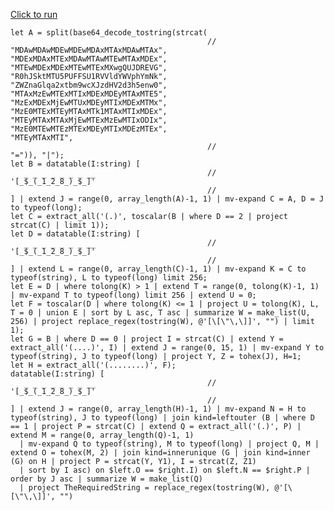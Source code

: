 [Click to run](https://dataexplorer.azure.com/clusters/help/databases/Samples?query=H4sIAAAAAAAAA9VU7W7aMBT936ewUCUSKW0JG9W%2BmEYhQOhogQYoX0KGuJASEmrMCKh%2F%2B0J7jj7UrhND0xK28bNUsRv7%2BN57Ts61TRjKoDSaz2yLSQM8J%2Bcf%2ByYZuibpM3fOqOWMJJiGmElH6IDf2dlRrJzLLINHE0%2FGKxvw8DWYYwrHaF6wrm3W4dGWAU4LMIZ%2F3n8P9mC%2BXY6q9VKupjUKHFNLjEs3E1Y26qlKPZ%2B%2Fqau1RsM2W83GbNyaXk04pt1sO7hgP%2BCkxwbTz8vhbWltFhtJ88M4RZxlIsgFedcih6F7Iu%2FKXze0lI9Zi1ruOa4u9gXWKHsCkwhibM5O1GDWw7zEXkbE0kRu3bvO6eE4fG8daLTN5b%2B%2FjqPD66FfKR2TZQXFHmPy1yMb7HABdjAxg7%2BBTST9S2ACGXUOjRzvPD89%2Fz7mg8QHlQ9JPnzig7zd7T0%2FxQ8N3kOPiHiMOCYqQcEUOyMiJRSEKcWrvk2cERtLGflEVZAqA3b664R4MwzwLMAzCsrBVELMRWw1I%2B6dZLtAMlCAIyA2xUPWx7YtxaVTOa4Adj7ENqbSBcRbjgklPEgaJeF1Rt17MmRItEqWp7StqcUgu4iae2%2B6%2FtyrazZK10uAZ0OCCn4KxHmjslAmmToPlNHgZG6rKXM5SLqU0XekvlRjhKvZYiLqMPane4lWh2iJIHse%2Ft1%2B2qgyvqX9OjafuO7jxSawU%2FzSEoBYOJbrAJtHNHcpQ4MVUMfzIQfAxJcX0ymm1pqgJhyZ4gnp29acSXWFVyeHklAys%2FGQ9CkZEU%2Fa3sRNSPgj3ul2urGu0u31wJWxWNhrAaUCRH9j0kQouM4v%2FJBRhSatXdvDjztfl%2Fd0m5rakb8VZYGdRgtV01JQ25d0DExLAC6m1YBGMbKgTVF5IPuu%2Bmn%2FPVWM8vEVwIv%2FK%2Ba9azloYjlm2iZ3zF0wQtHbeyps4kq0BarRN18lBCnvZVEVLECiMI9qFIfyXwxR5dvbfNdbb5ShS15ztRyHUOi6hwVBUmF3CxZlBC1ZjGYOzmupUEyoH9pgRsFg08M6b14%2FzDHX9vSaa3lMrdGYneqh9avQegXOu9SECiBA6R%2FdXw3ybQo0xqRGHhYWJeaNLxcX%2FJDr4A8Ot1yP1AkAAA%3D%3D)

```kql
let A = split(base64_decode_tostring(strcat(
                                            //
"MDAwMDAwMDEwMDEwMDAxMTAxMDAwMTAx",
"MDExMDAxMTExMDAwMTAwMTEwMTAxMDEx",
"MTEwMDExMDExMTEwMTExMXwgQUJDREVG",
"R0hJSktMTU5PUFFSU1RVVldYWVphYmNk",
"ZWZnaGlqa2xtbm9wcXJzdHV2d3h5enw0",
"MTAxMzEwMTExMTIxMDExMDEyMTAxMTE5",
"MzExMDExMjEwMTUxMDEyMTIxMDExMTMx",
"MzE0MTExMTEyMTAxMTk1MTAxMTIxMDEx",
"MTEyMTAxMTAxMjEwMTExMzEwMTIxODIx",
"MzE0MTEwMTEzMTExMDEyMTIxMDEzMTEx",
"MTEyMTAxMTI",
                                            //
"=")), "|");
let B = datatable(I:string) [
                                            //
'[̲̅$̲̅(̲̅1̲̅2̲̅8̲̅)̲̅$̲̅]̅'
                                            //
] | extend J = range(0, array_length(A)-1, 1) | mv-expand C = A, D = J to typeof(long);
let C = extract_all('(.)', toscalar(B | where D == 2 | project strcat(C) | limit 1));
let D = datatable(I:string) [
                                            //
'[̲̅$̲̅(̲̅1̲̅2̲̅8̲̅)̲̅$̲̅]̅'
                                            //
] | extend L = range(0, array_length(C)-1, 1) | mv-expand K = C to typeof(string), L to typeof(long) limit 256;
let E = D | where tolong(K) > 1 | extend T = range(0, tolong(K)-1, 1) | mv-expand T to typeof(long) limit 256 | extend U = 0;
let F = toscalar(D | where tolong(K) <= 1 | project U = tolong(K), L, T = 0 | union E | sort by L asc, T asc | summarize W = make_list(U, 256) | project replace_regex(tostring(W), @'[\[\"\,\]]', "") | limit 1);
let G = B | where D == 0 | project I = strcat(C) | extend Y = extract_all('(....)', I) | extend J = range(0, 15, 1) | mv-expand Y to typeof(string), J to typeof(long) | project Y, Z = tohex(J), H=1;
let H = extract_all('(........)', F);
datatable(I:string) [
                                            //
'[̲̅$̲̅(̲̅1̲̅2̲̅8̲̅)̲̅$̲̅]̅'
                                            //
] | extend J = range(0, array_length(H)-1, 1) | mv-expand N = H to typeof(string), J to typeof(long) | join kind=leftouter (B | where D == 1 | project P = strcat(C) | extend Q = extract_all('(.)', P) | extend M = range(0, array_length(Q)-1, 1)
  | mv-expand Q to typeof(string), M to typeof(long) | project Q, M | extend O = tohex(M, 2) | join kind=innerunique (G | join kind=inner (G) on H | project P = strcat(Y, Y1), I = strcat(Z, Z1)
  | sort by I asc) on $left.O == $right.I) on $left.N == $right.P | order by J asc | summarize W = make_list(Q)
  | project TheRequiredString = replace_regex(tostring(W), @'[\[\"\,\]]', "")
```